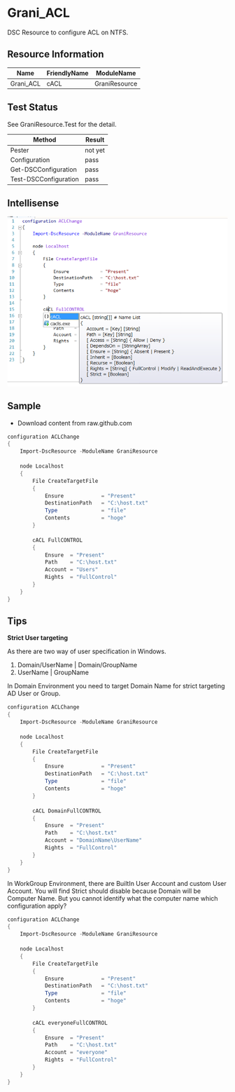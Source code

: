 Grani_ACL
============

DSC Resource to configure ACL on NTFS.

Resource Information
----

Name | FriendlyName | ModuleName 
-----|-----|-----
Grani_ACL | cACL | GraniResource

Test Status
----

See GraniResource.Test for the detail.

Method | Result
----|----
Pester| not yet
Configuration| pass
Get-DSCConfiguration| pass
Test-DSCConfiguration| pass

Intellisense
----

![](cACL.png)

Sample
----

- Download content from raw.github.com

```powershell
configuration ACLChange
{
    Import-DscResource -ModuleName GraniResource

    node Localhost
    {
        File CreateTargetFile
        {
            Ensure            = "Present"
            DestinationPath   = "C:\host.txt"
            Type              = "file"
            Contents          = "hoge"
        }

        cACL FullCONTROL
        {
            Ensure  = "Present"
            Path    = "C:\host.txt"
            Account = "Users"
            Rights  = "FullControl"
        }
    }
}
```

Tips
----

**Strict User targeting**

As there are two way of user specification in Windows.

1. Domain/UserName | Domain/GroupName
2. UserName | GroupName

In Domain Environment you need to target Domain Name for strict targeting AD User or Group.

```powershell
configuration ACLChange
{
    Import-DscResource -ModuleName GraniResource

    node Localhost
    {
        File CreateTargetFile
        {
            Ensure            = "Present"
            DestinationPath   = "C:\host.txt"
            Type              = "file"
            Contents          = "hoge"
        }

        cACL DomainFullCONTROL
        {
            Ensure  = "Present"
            Path    = "C:\host.txt"
            Account = "DomainName\UserName"
            Rights  = "FullControl"
        }
    }
}
```

In WorkGroup Environment, there are BuiltIn User Account and custom User Account. You will find Strict should disable because Domain will be Computer Name. But you cannot identify what the computer name which configuration apply?

```powershell
configuration ACLChange
{
    Import-DscResource -ModuleName GraniResource

    node Localhost
    {
        File CreateTargetFile
        {
            Ensure            = "Present"
            DestinationPath   = "C:\host.txt"
            Type              = "file"
            Contents          = "hoge"
        }

        cACL everyoneFullCONTROL
        {
            Ensure  = "Present"
            Path    = "C:\host.txt"
            Account = "everyone"
            Rights  = "FullControl"
        }
    }
}
```